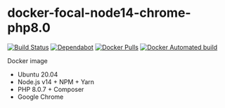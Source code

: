 # docker-focal-node14-chrome-php8.0

[![Build Status](https://github.com/vintagesucks/docker-focal-node14-chrome-php8.0/workflows/Build/badge.svg)](https://github.com/vintagesucks/docker-focal-node14-chrome-php8.0/actions) [![Dependabot](https://badgen.net/badge/Dependabot/enabled/green?icon=dependabot)](https://dependabot.com/) [![Docker Pulls](https://img.shields.io/docker/pulls/vintagesucks/docker-focal-node14-chrome-php8.0.svg)](https://hub.docker.com/r/vintagesucks/docker-focal-node14-chrome-php8.0/) [![Docker Automated build](https://img.shields.io/docker/cloud/automated/vintagesucks/docker-focal-node14-chrome-php8.0)](https://hub.docker.com/r/vintagesucks/docker-focal-node14-chrome-php8.0/)

Docker image
* Ubuntu 20.04
* Node.js v14 + NPM + Yarn
* PHP 8.0.7 + Composer
* Google Chrome
